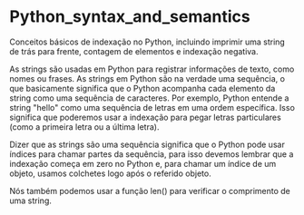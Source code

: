 # Python_syntax_and_semantics
Conceitos básicos de indexação no Python, incluindo imprimir uma string de trás para frente, contagem de elementos e indexação negativa.

As strings são usadas em Python para registrar informações de texto, como nomes ou frases. As strings em Python são na verdade uma sequência, o que basicamente significa que o Python acompanha cada elemento da string como uma sequência de caracteres. Por exemplo, Python entende a string "hello" como uma sequência de letras em uma ordem específica. Isso significa que poderemos usar a indexação para pegar letras particulares (como a primeira letra ou a última letra).

Dizer que as strings são uma sequência significa que o Python pode usar índices para chamar partes da sequência, para isso devemos lembrar que a indexação começa em zero no Python e, para chamar um índice de um objeto, usamos colchetes logo após o referido objeto.

Nós também podemos usar a função len() para verificar o comprimento de uma string.
